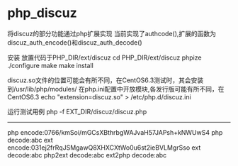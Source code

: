 php_discuz
==========

将discuz的部分功能通过php扩展实现
当前实现了authcode(),扩展的函数为discuz_auth_encode()和discuz_auth_decode()

安装
放置代码于PHP_DIR/ext/discuz
cd PHP_DIR/ext/discuz
phpize
./configure
make
make install

discuz.so文件的位置可能会有所不同，在CentOS6.3测试时，其会安装到/usr/lib/php/modules/
在php.ini配置中开放模块,各发行版可能有所不同，在CentOS6.3
echo "extension=discuz.so" > /etc/php.d/discuz.ini

运行测试用例
php -f EXT_DIR/discuz/discuz.php

--------------
php encode:0766/kmSoi/mGCsXBthrbgWAJvaH57JAPsh+kNWUwS4
php decode:abc
ext encode:031ej2frRqJSMgawQ8XHXCXtWo0u6st2ieBVLMgrSso
ext decode:abc
php2ext decode:abc
ext2php decode:abc
